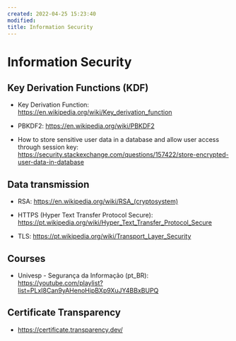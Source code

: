```yaml
---
created: 2022-04-25 15:23:40
modified:
title: Information Security
---
```


# Information Security

## Key Derivation Functions (KDF)

- Key Derivation Function: https://en.wikipedia.org/wiki/Key_derivation_function

- PBKDF2: https://en.wikipedia.org/wiki/PBKDF2

- How to store sensitive user data in a database and allow user access through session key: https://security.stackexchange.com/questions/157422/store-encrypted-user-data-in-database

## Data transmission

- RSA: https://en.wikipedia.org/wiki/RSA_(cryptosystem)

- HTTPS (Hyper Text Transfer Protocol Secure): https://pt.wikipedia.org/wiki/Hyper_Text_Transfer_Protocol_Secure

- TLS: https://pt.wikipedia.org/wiki/Transport_Layer_Security

## Courses

- Univesp - Segurança da Informação (pt_BR): https://youtube.com/playlist?list=PLxI8Can9yAHenoHipBXp9XuJY4BBxBUPQ

## Certificate Transparency

- https://certificate.transparency.dev/
